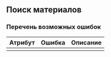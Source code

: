 ## Поиск материалов
### Перечень возможных ошибок
| Атрибут | Ошибка                        | Описание                                            |
|---------|:------------------------------|-----------------------------------------------------|
|  |  |  |

<!-- ### [Пример ответа](https://github.com/ekvio-dev/integration-api-response-examples/blob/master/examples/v2/user/login_delete.json) -->